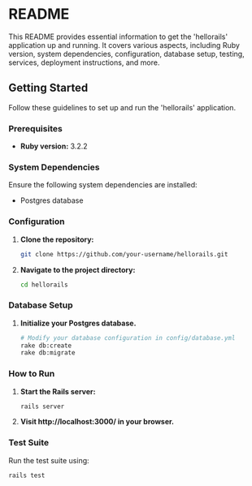 # README

This README provides essential information to get the 'hellorails' application up and running. It covers various aspects, including Ruby version, system dependencies, configuration, database setup, testing, services, deployment instructions, and more.

## Getting Started

Follow these guidelines to set up and run the 'hellorails' application.

### Prerequisites

- **Ruby version:** 3.2.2

### System Dependencies

Ensure the following system dependencies are installed:

- Postgres database

### Configuration

1. **Clone the repository:**

    ```bash
    git clone https://github.com/your-username/hellorails.git
    ```

2. **Navigate to the project directory:**

    ```bash
    cd hellorails
    ```

### Database Setup

1. **Initialize your Postgres database.**

    ```bash
    # Modify your database configuration in config/database.yml
    rake db:create
    rake db:migrate
    ```

### How to Run

1. **Start the Rails server:**

    ```bash
    rails server
    ```

2. **Visit http://localhost:3000/ in your browser.**

### Test Suite

Run the test suite using:

```bash
rails test
